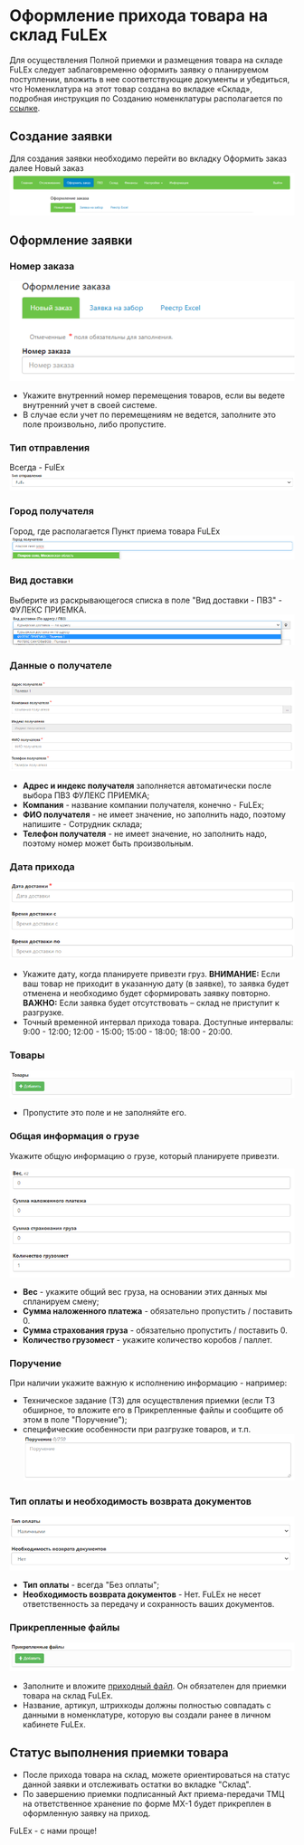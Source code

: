 # Оформление прихода товара на склад FuLEx

Для осуществления Полной приемки и размещения товара на складе FuLEx следует заблаговременно оформить заявку о планируемом поступлении, вложить в нее соответствующие документы и убедиться, что Номенклатура на этот товар создана во вкладке «Склад», подробная инструкция по Созданию номенклатуры располагается по [ссылке](nomenclature.md).

## Создание заявки
Для создания заявки необходимо перейти во вкладку Оформить заказ далее Новый заказ
![new_order](img/new_order.png)

## Оформление заявки
### Номер заказа

![order](img/order_number.png)

- Укажите внутренний номер перемещения товаров, если вы ведете внутренний учет в своей системе.
- В случае если учет по перемещениям не ведется, заполните это поле произвольно, либо пропустите. 

### Тип отправления
Всегда - FulEx
![delivery_fulex](img/delivery_fulex.png) 

### Город получателя
Город, где располагается Пункт приема товара FuLEx
![receiver](img/delivery_city_pokrov.png)
### Вид доставки
Выберите из раскрывающегося списка в поле "Вид доставки - ПВЗ" - ФУЛЕКС ПРИЕМКА.
![deployed](img/deployed_data_receiver_pokrov.png)

### Данные о получателе

![pick_up_company](img/pick_up_company2.png)
- **Адрес и индекс получателя** заполняется автоматически после выбора ПВЗ ФУЛЕКС ПРИЕМКА;
- **Компания** - название компании получателя, конечно - FuLEx;
- **ФИО получателя** - не имеет значение, но заполнить надо, поэтому напишите - Сотрудник склада;
- **Телефон получателя** - не имеет значение, но заполнить надо, поэтому номер может быть произвольным.

### Дата прихода

![arrival_date](img/arrival_date.png)

- Укажите дату, когда планируете привезти груз.
  **ВНИМАНИЕ:**  Если ваш товар не приходит в указанную дату (в заявке), то заявка будет отменена и необходимо будет сформировать заявку повторно.  
  **ВАЖНО:** Если заявка будет отсутствовать – склад не приступит к разгрузке.
- Точный временной интервал прихода товара. Доступные интервалы: 9:00 - 12:00; 12:00 - 15:00; 15:00 - 18:00; 18:00 - 20:00.

### Товары

![product](img/product.png)

- Пропустите это поле и не заполняйте его.

### Общая информация о грузе
Укажите общую информацию о грузе, который планируете привезти.

![invoice_infogoods](img/invoice_infogoods.png)

- **Вес** - укажите общий вес груза, на основании этих данных мы спланируем смену; 
- **Сумма наложенного платежа** - обязательно пропустить / поставить 0. 
- **Сумма страхования груза** - обязательно пропустить / поставить 0.
- **Количество грузомест** - укажите количество  коробов / паллет. 

### Поручение
При наличии укажите важную к исполнению информацию - например:  
- Техническое задание (ТЗ) для осуществления приемки (если ТЗ обширное, то вложите его в Прикрепленные файлы и сообщите об этом в поле "Поручение");
- специфические особенности при разгрузке товаров, и т.п. 
![poruch](img/poruch.png)

### Тип оплаты и необходимость возврата документов 
![tip_payment](img/tip_payment.png)
- **Тип оплаты** - всегда "Без оплаты";
- **Необходимость возврата документов** - Нет. FuLEx не несет ответственность за передачу и сохранность ваших документов. 

### Прикрепленные файлы

![files](img/attached_files.png)

- Заполните и вложите [приходный файл](https://docs.google.com/spreadsheets/d/e/2PACX-1vQcQGDyTZbOqW1uIjP6A953COyJRQUYuOA7yYIsu2Sb9K28bEUIDH07UppzLmas5zMaa3BTl34J_1Fs/pub?output=xlsx). Он обязателен для приемки товара на склад FuLEx.
- Название, артикул, штрихкоды должны полностью совпадать с данными в номенклатуре, которую вы создали ранее в личном кабинете FuLEx. 

## Статус выполнения приемки товара
- После прихода товара на склад, можете ориентироваться на статус данной заявки и отслеживать остатки во вкладке "Склад". 
- По завершению приемки подписанный Акт приема-передачи ТМЦ на ответственное хранение по форме МХ-1 будет прикреплен в оформленную заявку на приход.

FuLEx - с нами проще!